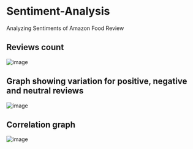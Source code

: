 # Sentiment-Analysis
Analyzing Sentiments of Amazon Food Review 
## Reviews count
![image](https://github.com/Mohit2008-tech/Sentiment-Analysis/assets/83158393/c1b71b2c-fc01-4012-8df7-9b3282467d96)
## Graph showing variation for positive, negative and neutral reviews
![image](https://github.com/Mohit2008-tech/Sentiment-Analysis/assets/83158393/2869de99-cf47-446f-ba0c-300e1c92cc78)
## Correlation graph
![image](https://github.com/Mohit2008-tech/Sentiment-Analysis/assets/83158393/7da03aca-90de-4f35-a4ca-b00ddf460c86)



